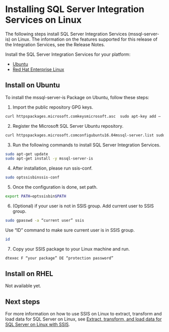 # Installing SQL Server Integration Services on Linux


The following steps install SQL Server Integration Services (mssql-server-is) on Linux. The information on the features supported for this release of the Integration Services, see the Release Notes.


Install the SQL Server Integration Services for your platform:

- [Ubuntu](#ubuntu)
- [Red Hat Enterprise Linux](#RHEL)


## <a name="ubuntu">Install on Ubuntu</a>
To install the mssql-server-is Package on Ubuntu, follow these steps:


1. Import the public repository GPG keys.

```bash
curl httpspackages.microsoft.comkeysmicrosoft.asc  sudo apt-key add –
```


2. Register the Microsoft SQL Server Ubuntu repository.

```bash
curl httpspackages.microsoft.comconfigubuntu16.04mssql-server.list sudo tee etcaptsources.list.dmssql-server.list
```


3. Run the following commands to install SQL Server Integration Services.

```bash
sudo apt-get update
sudo apt-get install -y mssql-server-is
```


4. After installation, please run ssis-conf.

```bash
sudo optssisbinssis-conf
```


5. Once the configuration is done, set path.

```bash
export PATH=optssisbin$PATH
```


6. (Optional) if your user is not in SSIS group.
Add current user to SSIS group. 

```bash
sudo gpasswd -a “current user” ssis
```

Use “ID” command to make sure current user is in SSIS group.

```bash
id
```


7. Copy your SSIS package to your Linux machine and run.

```bash
dtexec F “your package” DE “protection password”
```

## <a name="RHEL">Install on RHEL</a>

Not available yet.


## Next steps

For more information on how to use SSIS on Linux to extract, transform and load data for SQL Server on Linux, see [Extract, transform, and load data for SQL Server on Linux with SSIS](sql-server-linux-migrate-ssis.md).